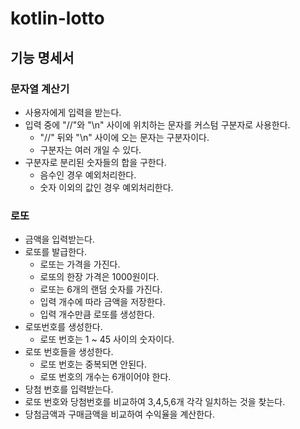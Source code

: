 
# kotlin-lotto

## 기능 명세서

### 문자열 계산기
- 사용자에게 입력을 받는다.
- 입력 중에 "//"와 "\n" 사이에 위치하는 문자를 커스텀 구분자로 사용한다.
    - "//" 뒤와 "\n" 사이에 오는 문자는 구분자이다.
    - 구분자는 여러 개일 수 있다.
- 구분자로 분리된 숫자들의 합을 구한다.
    - 음수인 경우 예외처리한다.
    - 숫자 이외의 값인 경우 예외처리한다.


### 로또
- 금액을 입력받는다.
- 로또를 발급한다.
    - 로또는 가격을 가진다.
    - 로또의 한장 가격은 1000원이다.
    - 로또는 6개의 랜덤 숫자를 가진다.
    - 입력 개수에 따라 금액을 저장한다.
    - 입력 개수만큼 로또를 생성한다.
- 로또번호를 생성한다. 
    - 로또 번호는 1 ~ 45 사이의 숫자이다.
- 로또 번호들을 생성한다.
    - 로또 번호는 중복되면 안된다.
    - 로또 번호의 개수는 6개이어야 한다. 
- 당첨 번호를 입력받는다.
- 로또 번호와 당첨번호를 비교하여 3,4,5,6개 각각 일치하는 것을 찾는다.
- 당첨금액과 구매금액을 비교하여 수익율을 계산한다.
